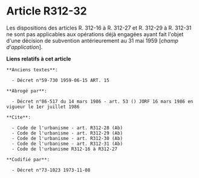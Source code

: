 # Article R312-32

Les dispositions des articles R. 312-16 à R. 312-27 et R. 312-29 à R. 312-31 ne sont pas applicables aux opérations déjà
engagées ayant fait l'objet d'une décision de subvention antérieurement au 31 mai 1959 [*champ d'application*].

**Liens relatifs à cet article**

	**Anciens textes**:

	  - Décret n°59-730 1959-06-15 ART. 15

	**Abrogé par**:

	  - Décret n°86-517 du 14 mars 1986 - art. 53 () JORF 16 mars 1986 en vigueur le 1er juillet 1986

	**Cite**:

	  - Code de l'urbanisme - art. R312-28 (Ab)
	  - Code de l'urbanisme - art. R312-29 (Ab)
	  - Code de l'urbanisme - art. R312-30 (Ab)
	  - Code de l'urbanisme - art. R312-31 (Ab)
	  - Code de l'urbanisme R312-16 à R312-27

	**Codifié par**:

	  - Décret n°73-1023 1973-11-08
